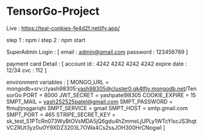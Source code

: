 # TensorGo-Project
Live : https://teal-conkies-fe4d2f.netlify.app/

step 1 : npm i
step 2 : npm start

SuperAdmin Login : [
    email : admin@gmail.com
    password : 123456789
]

payment card Detail : [
   account id : 4242 4242 4242 4242
   expire date : 12/34
   cvc : 112
]

environment variables : [
    MONGO_URL = mongodb+srv://yash98305:yash98305@cluster0.gk4tfjv.mongodb.net/TensorGo
PORT = 8000
JWT_SECRET = yashpatel98305
COOKIE_EXPIRE = 15
SMPT_MAIL = yash252525patel@gmail.com
SMPT_PASSWORD = ftmujtjnqgariqhi
SMPT_SERVICE = gmail
SMPT_HOST = smtp.gmail.com
SMPT_PORT = 465
STRIPE_SECRET_KEY = sk_test_51PTcRn073WyBtOVsMDA5jQ6gdu4hZmmeLjUPLy1WTcYlscJS3hqtVCZRUt3yz0uOY9XDZ3203L7OWa4Cs2ssJOH300HrCNogwI
]